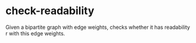 # check-readability
Given a bipartite graph with edge weights, checks whether it has readability r with this edge weights. 
